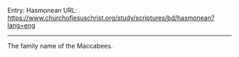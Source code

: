 Entry: Hasmonean
URL: https://www.churchofjesuschrist.org/study/scriptures/bd/hasmonean?lang=eng

---

The family name of the Maccabees.
